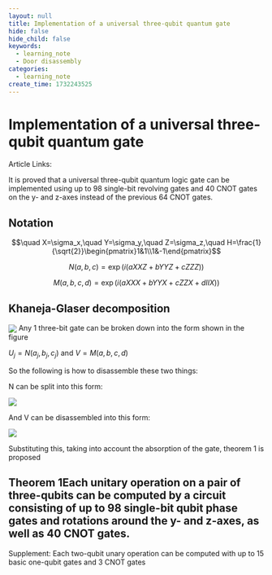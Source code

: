```yaml
---
layout: null
title: Implementation of a universal three-qubit quantum gate
hide: false
hide_child: false
keywords:
  - learning_note
  - Door disassembly
categories:
  - learning_note
create_time: 1732243525
---
```


# Implementation of a universal three-qubit quantum gate

Article Links:

It is proved that a universal three-qubit quantum logic gate can be implemented using up to 98 single-bit revolving gates and 40 CNOT gates on the y- and z-axes instead of the previous 64 CNOT gates.

## Notation

$$\quad X=\sigma_x,\quad Y=\sigma_y,\quad Z=\sigma_z,\quad H=\frac{1}{\sqrt{2}}\begin{pmatrix}1&1\\1&-1\end{pmatrix}$$

$$N(a,b,c)=\exp\left(i(a XXZ+b YYZ+c ZZZ)\right)$$

$$M(a,b,c,d)=\exp\left(i(a XXX+b YYX+c ZZX+d IIX)\right)$$

## Khaneja-Glaser decomposition

<img src="/assets/Thkyb3r0xo1gthxguFxc1MvvnYe.bmp" src-width="994" class="markdown-img m-auto" src-height="365" align="center"/>
Any 1 three-bit gate can be broken down into the form shown in the figure

$U_j=N(a_j,b_j,c_j)$ and $V=M(a,b,c,d)$

So the following is how to disassemble these two things:

N can be split into this form:

<img src="/assets/JiTNbZmiIoq31mxZSPRcP0vbnie.bmp" src-width="1363" class="markdown-img m-auto" src-height="336" align="center"/>

And V can be disassembled into this form:

<img src="/assets/KGCJbMDqIoGakYxC2njcpISMneV.bmp" src-width="1268" class="markdown-img m-auto" src-height="352" align="center"/>

Substituting this, taking into account the absorption of the gate, theorem 1 is proposed

## Theorem 1Each unitary operation on a pair of three-qubits can be computed by a circuit consisting of up to 98 single-bit qubit phase gates and rotations around the y- and z-axes, as well as 40 CNOT gates.

Supplement: Each two-qubit unary operation can be computed with up to 15 basic one-qubit gates and 3 CNOT gates